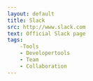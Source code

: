 ```yaml
---
layout: default
title: Slack
src: http://www.slack.com
text: Official Slack page
tags:
    -Tools
    - Developertools
    - Team
    - Collaboration
---
```

